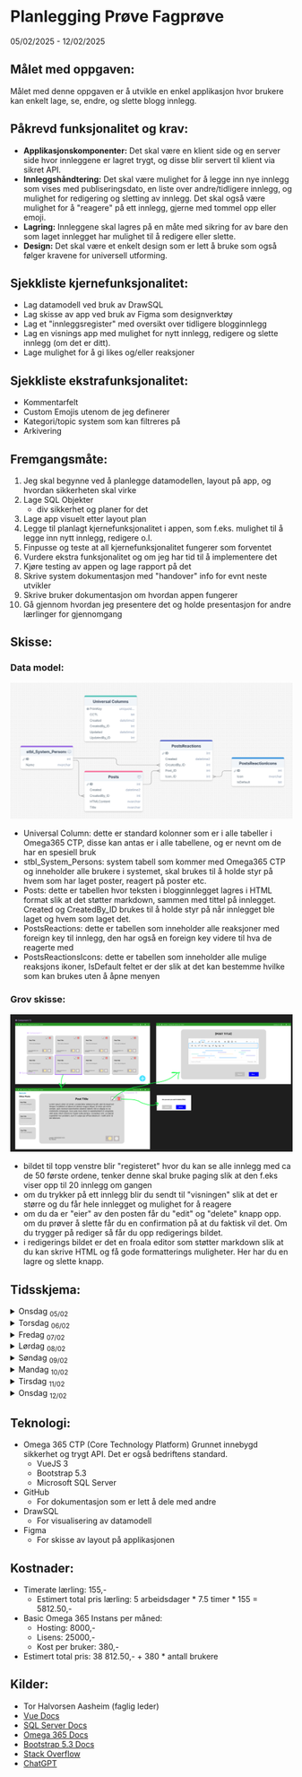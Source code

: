# Planlegging Prøve Fagprøve
  <p>05/02/2025 - 12/02/2025</p>

## Målet med oppgaven:
Målet med denne oppgaven er å utvikle en enkel applikasjon hvor brukere kan enkelt lage, se, endre, og slette blogg innlegg.

## Påkrevd funksjonalitet og krav:
- **Applikasjonskomponenter:** Det skal være en klient side og en server side hvor innleggene er lagret trygt, og disse blir servert til klient via sikret API.
- **Innleggshåndtering:**  Det skal være mulighet for å legge inn nye innlegg som vises med publiseringsdato, en liste over andre/tidligere innlegg, og mulighet for redigering og sletting av innlegg. Det skal også være mulighet for å "reagere" på ett innlegg, gjerne med tommel opp eller emoji.
- **Lagring:** Innleggene skal lagres på en måte med sikring for av bare den som laget innlegget har mulighet til å redigere eller slette.
- **Design:** Det skal være et enkelt design som er lett å bruke som også følger kravene for universell utforming.


## Sjekkliste kjernefunksjonalitet:
- Lag datamodell ved bruk av DrawSQL
- Lag skisse av app ved bruk av Figma som designverktøy
- Lag et "innleggsregister" med oversikt over tidligere blogginnlegg
- Lag en visnings app med mulighet for nytt innlegg, redigere og slette innlegg (om det er ditt).
- Lage mulighet for å gi likes og/eller reaksjoner
  
## Sjekkliste ekstrafunksjonalitet:
- Kommentarfelt
- Custom Emojis utenom de jeg definerer
- Kategori/topic system som kan filtreres på
- Arkivering
  
## Fremgangsmåte:
1. Jeg skal begynne ved å planlegge datamodellen, layout på app, og hvordan sikkerheten skal virke
2. Lage SQL Objekter
   - div sikkerhet og planer for det
3. Lage app visuelt etter layout plan
4. Legge til planlagt kjernefunksjonalitet i appen, som f.eks. mulighet til å legge inn nytt innlegg, redigere o.l.
5. Finpusse og teste at all kjernefunksjonalitet fungerer som forventet
6. Vurdere ekstra funksjonalitet og om jeg har tid til å implementere det
7. Kjøre testing av appen og lage rapport på det
8. Skrive system dokumentasjon med "handover" info for evnt neste utvikler
9. Skrive bruker dokumentasjon om hvordan appen fungerer
10. Gå gjennom hvordan jeg presentere det og holde presentasjon for andre lærlinger for gjennomgang

## Skisse:
### Data model:
  ![Data Model](images/init_datamodel.png)
  - Universal Column: dette er standard kolonner som er i alle tabeller i Omega365 CTP, disse kan antas er i alle tabellene, og er nevnt om de har en spesiell bruk
  - stbl_System_Persons: system tabell som kommer med Omega365 CTP og inneholder alle brukere i systemet, skal brukes til å holde styr på hvem som har laget poster, reagert på poster etc.
  - Posts: dette er tabellen hvor teksten i blogginnlegget lagres i HTML format slik at det støtter markdown, sammen med tittel på innlegget. Created og CreatedBy_ID brukes til å holde styr på når innlegget ble laget og hvem som laget det.
  - PostsReactions: dette er tabellen som inneholder alle reaksjoner med foreign key til innlegg, den har også en foreign key videre til hva de reagerte med
  - PostsReactionsIcons: dette er tabellen som inneholder alle mulige reaksjons ikoner, IsDefault feltet er der slik at det kan bestemme hvilke som kan brukes uten å åpne menyen

### Grov skisse:
  ![Grov skisse](images/init_sketch.png)
  - bildet til topp venstre blir "registeret" hvor du kan se alle innlegg med ca de 50 første ordene, tenker denne skal bruke paging slik at den f.eks viser opp til 20 innlegg om gangen
  - om du trykker på ett innlegg blir du sendt til "visningen" slik at det er større og du får hele innlegget og mulighet for å reagere
  - om du da er "eier" av den posten får du "edit" og "delete" knapp opp. om du prøver å slette får du en confirmation på at du faktisk vil det. Om du trygger på rediger så får du opp redigerings bildet.
  - i redigerings bildet er det en froala editor som støtter markdown slik at du kan skrive HTML og få gode formatterings muligheter. Her har du en lagre og slette knapp.

## Tidsskjema:

<details>
  <summary>
      Onsdag <sub>05/02</sub>
  </summary>
  <ul>
    <li> Gjennomgang fagprøve - 1.5t </li>
    <li> Planlegge og skrive plandokument - 2.5t </li>
    <li> Lage datamodell, og tenke over views og procedures som trengs - 2t </li>
    <li> Lage skisse av app i Figma - 1.5t </li>
    <li> Levere dokumentasjon, datamodell og skisser - Før 17:00 </li>
  </ul>
</details>
<details>
  <summary>
    Torsdag <sub>06/02</sub>
  </summary>
  <ul>
    <li>Lage objektene til datamodellen og eventuelle views og procedures - 7.25t</li>
    <li>Dokumentere og reflekter over eventuelle endringer fra planen - 0.25t</li>
  </ul>
</details>
<details>
  <summary>
    Fredag <sub>07/02</sub>
  </summary>
  <ul>
    <li>Ferdigstill objektene til datamodellen - 7t</li>
    <li>Dokumentere og reflekter over eventuelle endringer fra planen - 0.5t</li>
  </ul>
</details>
<details>
  <summary>
    Lørdag <sub>08/02</sub>
  </summary>
  <ul>
    <li>Start app utvikling - 7t</li>
    <li>Dokumentere og reflekter over eventuelle endringer fra planen - 0.5t</li>
  </ul>
</details>
<details>
  <summary>
    Søndag <sub>09/02</sub>
  </summary>
  <ul>
    <li>Fortsette implementasjon av app og vurder eventuelle ekstrafunksjonalitet - 7t</li>
    <li>Dokumentere og reflekter over eventuelle endringer fra planen - 0.5t</li>
  </ul>
</details>
<details>
  <summary>
    Mandag <sub>10/02</sub>
  </summary>
  <ul>
    <li>Ferdigstill funksjonalitet - 4.5t</li>
    <li>Begynne på system dokumentasjon - 2t</li>
    <li>Dokumentere og reflekter over eventuelle endringer fra planen - 1t</li>
  </ul>
</details>
<details>
  <summary>
    Tirsdag <sub>11/02</sub>
  </summary>
  <ul>
    <li>Fullfør system dokumentasjon, brukerveileding, og test rapport - 7.5</li>
  </ul>
</details>
<details>
  <summary>
    Onsdag <sub>12/02</sub>
  </summary>
  <ul>
    <li>Presentere løsning for sensor og prøvenemd</li>
  </ul>
</details>

## Teknologi:

- Omega 365 CTP (Core Technology Platform)
  Grunnet innebygd sikkerhet og trygt API. Det er også bedriftens standard.
  - VueJS 3
  - Bootstrap 5.3
  - Microsoft SQL Server
- GitHub
  - For dokumentasjon som er lett å dele med andre
- DrawSQL
  - For visualisering av datamodell
- Figma
  - For skisse av layout på applikasjonen
  

## Kostnader:
- Timerate lærling: 155,-
  - Estimert total pris lærling: 5 arbeidsdager * 7.5 timer * 155 = 5812.50,-
- Basic Omega 365 Instans per måned:
  - Hosting: 8000,-
  - Lisens: 25000,-
  - Kost per bruker: 380,-
- Estimert total pris: 38 812.50,- + 380 * antall brukere

## Kilder:
- Tor Halvorsen Aasheim (faglig leder)
- [Vue Docs](https://vuejs.org/)
- [SQL Server Docs](https://learn.microsoft.com/en-us/sql/?view=sql-server-ver16)
- [Omega 365 Docs](https://docs.omega365.com)
- [Bootstrap 5.3 Docs](https://getbootstrap.com/docs/5.3)
- [Stack Overflow](https://stackoverflow.com/)
- [ChatGPT](https://chatgpt.com)
